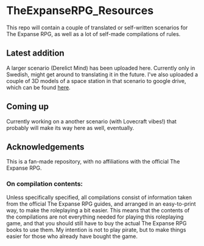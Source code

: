 # TheExpanseRPG_Resources
This repo will contain a couple of translated or self-written scenarios for The Expanse RPG, as well as a lot of self-made compilations of rules.

## Latest addition
A larger scenario (Derelict Mind) has been uploaded here. Currently only in Swedish, might get around to translating it in the future.
I've also uploaded a couple of 3D models of a space station in that scenario to google drive, which can be found <a href="https://drive.google.com/drive/folders/1GI-_C2f1aoWhNPmIrZPCX0XsAMSKI3sN" target="_blank">here</a>.

## Coming up
Currently working on a another scenario (with Lovecraft vibes!) that probably will make its way here as well, eventually.

## Acknowledgements
This is a fan-made repository, with no affiliations with the official The Expanse RPG.

### On compilation contents:
Unless specifically specified, all compilations consist of information taken from the official The Expanse RPG guides, and arranged in an easy-to-print way, to make the roleplaying a bit easier. This means that the contents of the compilations are not everything needed for playing this roleplaying game, and that you should still have to buy the actual The Expanse RPG books to use them. My intention is not to play pirate, but to make things easier for those who already have bought the game.
